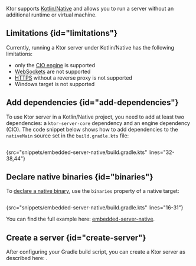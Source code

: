 [//]: # (title: Native server)

<microformat>
<var name="example_name" value="embedded-server-native"/>
<include src="lib.xml" include-id="download_example"/>
</microformat>

Ktor supports [Kotlin/Native](https://kotlinlang.org/docs/native-overview.html) and allows you to run a server without an additional runtime or virtual machine.

## Limitations {id="limitations"}

Currently, running a Ktor server under Kotlin/Native has the following limitations:
* only the [CIO engine](Engines.md) is supported
* [WebSockets](websocket.md) are not supported
* [HTTPS](ssl.md) without a reverse proxy is not supported
* Windows target is not supported


## Add dependencies {id="add-dependencies"}

To use Ktor server in a Kotlin/Native project, you need to add at least two dependencies: a `ktor-server-core` dependency and an engine dependency (CIO). The code snippet below shows how to add dependencies to the `nativeMain` source set in the `build.gradle.kts` file:

```kotlin
```
{src="snippets/embedded-server-native/build.gradle.kts" lines="32-38,44"}

## Declare native binaries {id="binaries"}

To [declare a native binary](https://kotlinlang.org/docs/mpp-build-native-binaries.html), use the `binaries` property of a native target:

```kotlin
```
{src="snippets/embedded-server-native/build.gradle.kts" lines="16-31"}

You can find the full example here: [embedded-server-native](https://github.com/ktorio/ktor-documentation/tree/%current-branch%/codeSnippets/snippets/embedded-server-native).

## Create a server {id="create-server"}

After configuring your Gradle build script, you can create a Ktor server as described here: [](create_server.xml).


